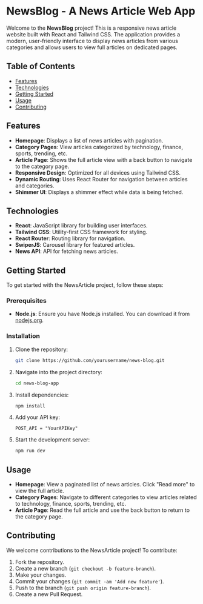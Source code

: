 # NewsBlog - A News Article Web App

Welcome to the **NewsBlog** project! This is a responsive news article website built with React and Tailwind CSS. The application provides a modern, user-friendly interface to display news articles from various categories and allows users to view full articles on dedicated pages.

## Table of Contents

- [Features](#features)
- [Technologies](#technologies)
- [Getting Started](#getting-started)
- [Usage](#usage)
- [Contributing](#contributing)

## Features

- **Homepage**: Displays a list of news articles with pagination.
- **Category Pages**: View articles categorized by technology, finance, sports, trending, etc.
- **Article Page**: Shows the full article view with a back button to navigate to the category page.
- **Responsive Design**: Optimized for all devices using Tailwind CSS.
- **Dynamic Routing**: Uses React Router for navigation between articles and categories.
- **Shimmer UI**: Displays a shimmer effect while data is being fetched.

## Technologies

- **React**: JavaScript library for building user interfaces.
- **Tailwind CSS**: Utility-first CSS framework for styling.
- **React Router**: Routing library for navigation.
- **SwiperJS**: Carousel library for featured articles.
- **News API**: API for fetching news articles.

## Getting Started

To get started with the NewsArticle project, follow these steps:

### Prerequisites

- **Node.js**: Ensure you have Node.js installed. You can download it from [nodejs.org](https://nodejs.org/).

### Installation

1. Clone the repository:

   ```bash
   git clone https://github.com/yourusername/news-blog.git
   ```

2. Navigate into the project directory:

   ```bash
   cd news-blog-app
   ```

3. Install dependencies:

   ```bash
   npm install
   ```

4. Add your API key:

   ```
   POST_API = "YourAPIKey"
   ```

5. Start the development server:

   ```bash
   npm run dev
   ```

## Usage

- **Homepage**: View a paginated list of news articles. Click "Read more" to view the full article.
- **Category Pages**: Navigate to different categories to view articles related to technology, finance, sports, trending, etc.
- **Article Page**: Read the full article and use the back button to return to the category page.

## Contributing

We welcome contributions to the NewsArticle project! To contribute:

1. Fork the repository.
2. Create a new branch (`git checkout -b feature-branch`).
3. Make your changes.
4. Commit your changes (`git commit -am 'Add new feature'`).
5. Push to the branch (`git push origin feature-branch`).
6. Create a new Pull Request.
